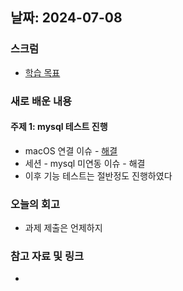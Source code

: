 ## 날짜: 2024-07-08

### 스크럼
- [학습 목표](https://www.notion.so/goorm/7-8-869ff1bf65dd45fb899ed415021cf9ee)

### 새로 배운 내용
#### 주제 1: mysql 테스트 진행
- macOS 연결 이슈 - [해결](https://www.youtube.com/watch?v=-wpzS5NcYT8)
- 세션 - mysql 미연동 이슈 - 해결
- 이후 기능 테스트는 절반정도 진행하였다

### 오늘의 회고
- 과제 제출은 언제하지

### 참고 자료 및 링크
- 
